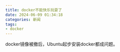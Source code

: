 ```yaml
---
title: docker不能快乐玩耍了
date: 2024-06-09 01:34:18
categories: 新闻
tags:
- docker
---
```

docker镜像被撤后，Ubuntu起步安装docker都成问题。
<!-- more -->



